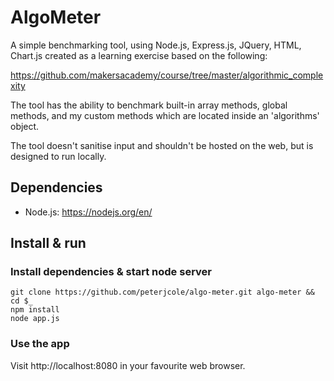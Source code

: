 # AlgoMeter

A simple benchmarking tool, using Node.js, Express.js, JQuery, HTML, Chart.js created as a learning exercise based on the following:

https://github.com/makersacademy/course/tree/master/algorithmic_complexity

The tool has the ability to benchmark built-in array methods, global methods, and my custom methods which are located inside an 'algorithms' object.

The tool doesn't sanitise input and shouldn't be hosted on the web, but is designed to run locally.

## Dependencies

* Node.js: https://nodejs.org/en/

## Install & run

### Install dependencies & start node server
```
git clone https://github.com/peterjcole/algo-meter.git algo-meter && cd $_
npm install
node app.js
```

### Use the app
Visit http://localhost:8080 in your favourite web browser.
